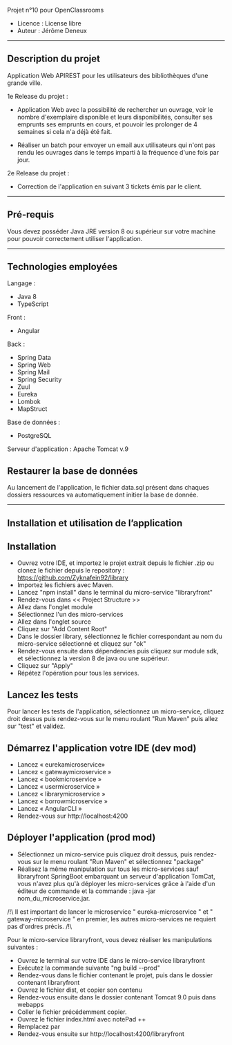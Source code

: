 Projet n°10 pour OpenClassrooms

- Licence : License libre
- Auteur : Jérôme Deneux

---------------------
Description du projet
---------------------

Application Web APIREST pour les utilisateurs des bibliothèques d'une grande ville.

1e Release du projet :

 - Application Web avec la possibilité de rechercher un ouvrage, voir le nombre d'exemplaire disponible et leurs disponibilités, consulter ses emprunts ses emprunts en cours, et pouvoir les prolonger de 4 semaines si cela n'a déjà été fait.
 
 - Réaliser un batch pour envoyer un email aux utilisateurs qui n'ont pas rendu les ouvrages dans le temps imparti à la fréquence d'une fois par jour.
 
 2e Release du projet :
 
 - Correction de l'application en suivant 3 tickets émis par le client.
 
 ----------
Pré-requis
----------

Vous devez posséder Java JRE version 8 ou supérieur sur votre machine pour pouvoir correctement utiliser l'application.
 
----------------------
Technologies employées
----------------------
Langage :
- Java 8
- TypeScript

Front : 
- Angular

Back :
- Spring Data
- Spring Web
- Spring Mail
- Spring Security
- Zuul
- Eureka
- Lombok
- MapStruct

Base de données :
- PostgreSQL

Serveur d'application :
Apache Tomcat v.9

Restaurer la base de données
----------------------------

Au lancement de l'application, le fichier data.sql présent dans chaques dossiers ressources va automatiquement initier la base de donnée.


--------------------------------------------
Installation et utilisation de l’application
--------------------------------------------

Installation
------------

-	Ouvrez votre IDE, et importez le projet extrait depuis le fichier .zip ou clonez le fichier depuis le repository :  https://github.com/Zyknafein92/library
-	Importez les fichiers avec Maven.
- Lancez "npm install" dans le terminal du micro-service "libraryfront"
- Rendez-vous dans << Project Structure >>
- Allez dans l'onglet module
- Sélectionnez l'un des micro-services
- Allez dans l'onglet source
- Cliquez sur "Add Content Root"
- Dans le dossier library, sélectionnez le fichier correspondant au nom du micro-service sélectionné et cliquez sur "ok"
- Rendez-vous ensuite dans dépendencies puis cliquez sur module sdk, et sélectionnez la version 8 de java ou une supérieur.
- Cliquez sur "Apply"
- Répétez l'opération pour tous les services.

Lancez les tests
----------------
Pour lancer les tests de l'application, sélectionnez un micro-service, cliquez droit dessus puis rendez-vous sur le menu roulant "Run Maven" puis allez sur "test" et validez.


Démarrez l'application votre IDE (dev mod)
------------------------------------------
-	Lancez « eurekamicroservice»
-	Lancez « gatewaymicroservice »
-	Lancez « bookmicroservice »
-	Lancez « usermicroservice »
-	Lancez « librarymicroservice »
-	Lancez « borrowmicroservice »
-	Lancez « AngularCLI »
-	Rendez-vous sur http://localhost:4200

Déployer l'application (prod mod)
---------------------------------
- Sélectionnez un micro-service puis cliquez droit dessus, puis rendez-vous sur le menu roulant "Run Maven" et sélectionnez "package"
- Réalisez la même manipulation sur tous les micro-services sauf libraryfront
SpringBoot embarquant un serveur d'application TomCat, vous n'avez plus qu'à déployer les micro-services grâce à l'aide d'un éditeur de commande et la commande : java -jar nom_du_microservice.jar.

/!\ Il est important de lancer le microservice " eureka-microservice " et " gateway-microservice " en premier, les autres micro-services ne requiert pas d'ordres précis. /!\

Pour le micro-service libraryfront, vous devez réaliser les manipulations suivantes :

- Ouvrez le terminal sur votre IDE dans le micro-service libraryfront
- Exécutez la commande suivante "ng build --prod"
- Rendez-vous dans le fichier contenant le projet, puis dans le dossier contenant libraryfront
- Ouvrez le fichier dist, et copier son contenu
- Rendez-vous ensuite dans le dossier contenant Tomcat 9.0 puis dans webapps
- Coller le fichier précédemment copier.
- Ouvrez le fichier index.html avec notePad ++
- Remplacez <base href="/"> par <base href="libraryfront">
- Rendez-vous ensuite sur http://localhost:4200/libraryfront







